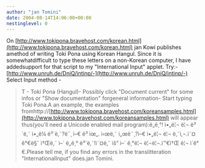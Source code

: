 ```yaml
---
author: "jan Tomini"
date: 2004-08-14T14:06:00+00:00
nestinglevel: 0
---
```

On [http://www.tokipona.bravehost.com/korean.html](http://www.tokipona.bravehost.com/korean.html) jan Kowi publishes amethod of writing Toki Pona using Korean Hangul. Since it is somewhatdifficult to type these letters on a non-Korean computer, I have addedsupport for that script to my "International Input" applet. Try:- [http://www.unruh.de/DniQ/intinp/-](http://www.unruh.de/DniQ/intinp/-) Select Input method -
> T -
> Toki Pona (Hangul)- Possibly click "Document current" for some infos or "Show documentation" forgeneral information- Start typing Toki Pona.A an example, the examples fromhttp://[http://www.tokipona.bravehost.com/koreansamples.html](http://www.tokipona.bravehost.com/koreansamples.html) will appear thus(you'll need a Unicode enabled mail program):ë„ê¸°! ì•„ë¦¬ ë¦¬ ë³´ë‚˜ ì•„ë¼ ë³´ë‚˜?ë¯¸ ì–€ ê³ ìœ„. ì‹œë‚˜ ì„œë¨¸?ì–€ ì•„ë¦¬ ë¦¬ ë‚˜ì‚¬.ì˜¤ ê°€ë§ˆ ì†Œë‚˜ ì–´ ë„ê¸° ë³´ë‚˜!ì˜¤ë‚˜ ìš” ì–´ ê¸°ë¦¬ ë¦¬ë¦¬.ì™€ì†Œ ë¦¬ ì´ê°€.Please tell me, if you find any errors in the translitteration "InternationalInput" does.jan Tomini.
